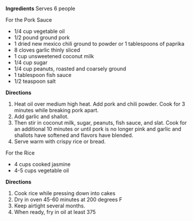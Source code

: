 **Ingredients**
Serves 6 people

For the Pork Sauce
- 1/4 cup vegetable oil
- 1/2 pound ground pork
- 1 dried new mexico chili ground to powder or 1 tablespoons of paprika
- 8 cloves garlic thinly sliced
- 1 cup unsweetened coconut milk 
- 1/4 cup sugar
- 1/4 cup peanuts, roasted and coarsely ground
- 1 tablespoon fish sauce  
- 1/2 teaspoon salt

**Directions**
1.	Heat oil over medium high heat.  Add pork and chili powder.  Cook for 3 minutes while breaking pork apart.
2.	Add garlic and shallot.  
3.	Then stir in coconut milk, sugar, peanuts, fish sauce, and slat.  Cook for an additional 10 minutes or until pork is no longer pink and garlic and shallots have softened and flavors have blended.
4.	Serve warm with crispy rice or bread.


For the Rice
- 4 cups cooked jasmine
- 4-5 cups vegetable oil

**Directions**
1. Cook rice while pressing down into cakes
2. Dry in oven 45-60 minutes at 200 degrees F
3. Keep airtight several months.
4. When ready, fry in oil at least 375